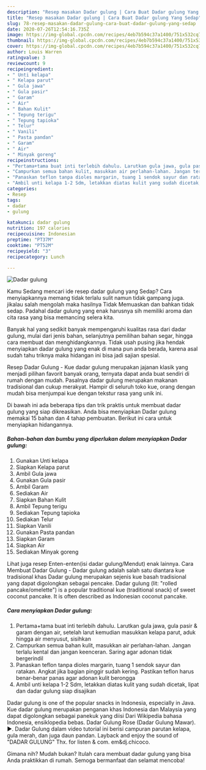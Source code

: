```yaml
---
description: "Resep masakan Dadar gulung | Cara Buat Dadar gulung Yang Sedap"
title: "Resep masakan Dadar gulung | Cara Buat Dadar gulung Yang Sedap"
slug: 78-resep-masakan-dadar-gulung-cara-buat-dadar-gulung-yang-sedap
date: 2020-07-26T12:54:16.735Z
image: https://img-global.cpcdn.com/recipes/4eb7b594c37a1400/751x532cq70/dadar-gulung-foto-resep-utama.jpg
thumbnail: https://img-global.cpcdn.com/recipes/4eb7b594c37a1400/751x532cq70/dadar-gulung-foto-resep-utama.jpg
cover: https://img-global.cpcdn.com/recipes/4eb7b594c37a1400/751x532cq70/dadar-gulung-foto-resep-utama.jpg
author: Louis Warren
ratingvalue: 3
reviewcount: 9
recipeingredient:
- " Unti kelapa"
- " Kelapa parut"
- " Gula jawa"
- " Gula pasir"
- " Garam"
- " Air"
- " Bahan Kulit"
- " Tepung terigu"
- " Tepung tapioka"
- " Telur"
- " Vanili"
- " Pasta pandan"
- " Garam"
- " Air"
- " Minyak goreng"
recipeinstructions:
- "Pertama+tama buat inti terlebih dahulu. Larutkan gula jawa, gula pasir &amp; garam dengan air, setelah larut kemudian masukkan kelapa parut, aduk hingga air menyusut, sisihkan"
- "Campurkan semua bahan kulit, masukkan air perlahan-lahan. Jangan terlalu kental dan jangan keenceran. Saring agar adonan tidak bergerindil"
- "Panaskan teflon tanpa dioles margarin, tuang 1 sendok sayur dan ratakan. Angkat jika bagian pinggir sudah kering. Pastikan teflon harus benar-benar panas agar adonan kulit berongga"
- "Ambil unti kelapa 1-2 Sdm, letakkan diatas kulit yang sudah dicetak, lipat dan dadar gulung siap disajikan"
categories:
- Resep
tags:
- dadar
- gulung

katakunci: dadar gulung 
nutrition: 197 calories
recipecuisine: Indonesian
preptime: "PT37M"
cooktime: "PT52M"
recipeyield: "3"
recipecategory: Lunch

---
```



![Dadar gulung](https://img-global.cpcdn.com/recipes/4eb7b594c37a1400/751x532cq70/dadar-gulung-foto-resep-utama.jpg)

Kamu Sedang mencari ide resep dadar gulung yang Sedap? Cara menyiapkannya memang tidak terlalu sulit namun tidak gampang juga. jikalau salah mengolah maka hasilnya Tidak Memuaskan dan bahkan tidak sedap. Padahal dadar gulung yang enak harusnya sih memiliki aroma dan cita rasa yang bisa memancing selera kita.

Banyak hal yang sedikit banyak mempengaruhi kualitas rasa dari dadar gulung, mulai dari jenis bahan, selanjutnya pemilihan bahan segar, hingga cara membuat dan menghidangkannya. Tidak usah pusing jika hendak menyiapkan dadar gulung yang enak di mana pun anda berada, karena asal sudah tahu triknya maka hidangan ini bisa jadi sajian spesial.

Resep Dadar Gulung - Kue dadar gulung merupakan jajanan klasik yang menjadi pilihan favorit banyak orang, ternyata dapat anda buat sendiri di rumah dengan mudah. Pasalnya dadar gulung merupakan makanan tradisional dan cukup merakyat. Hampir di seluruh toko kue, orang dengan mudah bisa menjumpai kue dengan tekstur rasa yang unik ini.


Di bawah ini ada beberapa tips dan trik praktis untuk membuat dadar gulung yang siap dikreasikan. Anda bisa menyiapkan Dadar gulung memakai 15 bahan dan 4 tahap pembuatan. Berikut ini cara untuk menyiapkan hidangannya.

<!--inarticleads1-->

##### Bahan-bahan dan bumbu yang diperlukan dalam menyiapkan Dadar gulung:

1. Gunakan  Unti kelapa
1. Siapkan  Kelapa parut
1. Ambil  Gula jawa
1. Gunakan  Gula pasir
1. Ambil  Garam
1. Sediakan  Air
1. Siapkan  Bahan Kulit
1. Ambil  Tepung terigu
1. Sediakan  Tepung tapioka
1. Sediakan  Telur
1. Siapkan  Vanili
1. Gunakan  Pasta pandan
1. Siapkan  Garam
1. Siapkan  Air
1. Sediakan  Minyak goreng


Lihat juga resep Enten-enten(isi dadar gulung/Mendut) enak lainnya. Cara Membuat Dadar Gulung - Dadar gulung adalah salah satu diantara kue tradisional khas Dadar gulung merupakan sejenis kue basah tradisional yang dapat digolongkan sebagai pencake. Dadar gulung (lit: &#34;rolled pancake/omelette&#34;) is a popular traditional kue (traditional snack) of sweet coconut pancake. It is often described as Indonesian coconut pancake. 

<!--inarticleads2-->

##### Cara menyiapkan Dadar gulung:

1. Pertama+tama buat inti terlebih dahulu. Larutkan gula jawa, gula pasir &amp; garam dengan air, setelah larut kemudian masukkan kelapa parut, aduk hingga air menyusut, sisihkan
1. Campurkan semua bahan kulit, masukkan air perlahan-lahan. Jangan terlalu kental dan jangan keenceran. Saring agar adonan tidak bergerindil
1. Panaskan teflon tanpa dioles margarin, tuang 1 sendok sayur dan ratakan. Angkat jika bagian pinggir sudah kering. Pastikan teflon harus benar-benar panas agar adonan kulit berongga
1. Ambil unti kelapa 1-2 Sdm, letakkan diatas kulit yang sudah dicetak, lipat dan dadar gulung siap disajikan


Dadar gulung is one of the popular snacks in Indonesia, especially in Java. Kue dadar gulung merupakan penganan khas Indonesia dan Malaysia yang dapat digolongkan sebagai panekuk yang diisi Dari Wikipedia bahasa Indonesia, ensiklopedia bebas. Dadar Gulung Rose (Dadar Gulung Mawar). ►. Dadar Gulung dalam video tutorial ini berisi campuran parutan kelapa, gula merah, dan juga daun pandan. Layback and enjoy the sound of &#34;DADAR GULUNG&#34; Thx. for listen &amp; com. em&amp;dj.chicoco. 

Gimana nih? Mudah bukan? Itulah cara membuat dadar gulung yang bisa Anda praktikkan di rumah. Semoga bermanfaat dan selamat mencoba!
